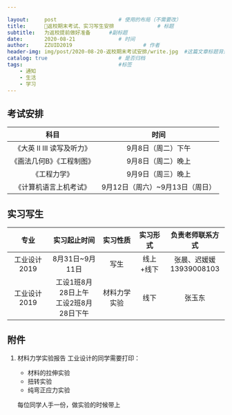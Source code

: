 ```yaml
---

layout:     post   				    # 使用的布局（不需要改）
title:      📢返校期末考试、实习写生安排 				# 标题 
subtitle:   为返校提前做好准备      #副标题
date:       2020-08-21 				# 时间
author:     ZZUID2019 						# 作者
header-img: img/post/2020-08-20-返校期末考试安排/write.jpg 	#这篇文章标题背景图片
catalog: true 						# 是否归档
tags:								#标签
    - 通知
    - 生活
    - 学习
---
```


## 考试安排

|            科目            |              时间               |
| :------------------------: | :-----------------------------: |
| 《大英 II III 读写及听力》 |       9月8日（周二）下午        |
| 《画法几何B》《工程制图》  |       9月8日（周二）晚上        |
|        《工程力学》        |       9月9日（周三）晚上        |
|   《计算机语言上机考试》   | 9月12日（周六）~9月13日（周日） |

## 实习写生

|     专业     |                实习起止时间                |   实习性质   | 实习形式  |       负责老师联系方式        |
| :----------: | :----------------------------------------: | :----------: | :-------: | :---------------------------: |
| 工业设计2019 |              8月31日~9月11日               |     写生     | 线上+线下 | 张晨、迟媛媛<br />13939008103 |
| 工业设计2019 | 工设1班8月28日上午<br />工设2班8月28日下午 | 材料力学实验 |   线下    |            张玉东             |

## 附件

1. 材料力学实验报告
   工业设计的同学需要打印：

   * 材料的拉伸实验
   * 扭转实验
   * 纯弯正应力实验

   每位同学人手一份，做实验的时候带上